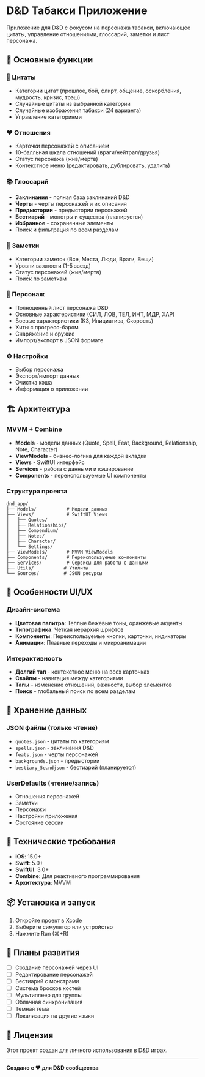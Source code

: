 # D&D Табакси Приложение

Приложение для D&D с фокусом на персонажа табакси, включающее цитаты, управление отношениями, глоссарий, заметки и лист персонажа.

## 🎯 Основные функции

### 📝 Цитаты
- Категории цитат (прошлое, бой, флирт, общение, оскорбления, мудрость, кризис, трэш)
- Случайные цитаты из выбранной категории
- Случайные изображения табакси (24 варианта)
- Управление категориями

### ❤️ Отношения
- Карточки персонажей с описанием
- 10-балльная шкала отношений (враги/нейтрал/друзья)
- Статус персонажа (жив/мертв)
- Контекстное меню (редактировать, дублировать, удалить)

### 📚 Глоссарий
- **Заклинания** - полная база заклинаний D&D
- **Черты** - черты персонажей и их описания
- **Предыстории** - предыстории персонажей
- **Бестиарий** - монстры и существа (планируется)
- **Избранное** - сохраненные элементы
- Поиск и фильтрация по всем разделам

### 📝 Заметки
- Категории заметок (Все, Места, Люди, Враги, Вещи)
- Уровни важности (1-5 звезд)
- Статус персонажей (жив/мертв)
- Поиск по заметкам

### 👤 Персонаж
- Полноценный лист персонажа D&D
- Основные характеристики (СИЛ, ЛОВ, ТЕЛ, ИНТ, МДР, ХАР)
- Боевые характеристики (КЗ, Инициатива, Скорость)
- Хиты с прогресс-баром
- Снаряжение и оружие
- Импорт/экспорт в JSON формате

### ⚙️ Настройки
- Выбор персонажа
- Экспорт/импорт данных
- Очистка кэша
- Информация о приложении

## 🏗️ Архитектура

### MVVM + Combine
- **Models** - модели данных (Quote, Spell, Feat, Background, Relationship, Note, Character)
- **ViewModels** - бизнес-логика для каждой вкладки
- **Views** - SwiftUI интерфейс
- **Services** - работа с данными и кэширование
- **Components** - переиспользуемые UI компоненты

### Структура проекта
```
dnd_app/
├── Models/           # Модели данных
├── Views/            # SwiftUI Views
│   ├── Quotes/
│   ├── Relationships/
│   ├── Compendium/
│   ├── Notes/
│   ├── Character/
│   └── Settings/
├── ViewModels/       # MVVM ViewModels
├── Components/       # Переиспользуемые компоненты
├── Services/         # Сервисы для работы с данными
├── Utils/           # Утилиты
└── Sources/         # JSON ресурсы
```

## 📱 Особенности UI/UX

### Дизайн-система
- **Цветовая палитра**: Теплые бежевые тоны, оранжевые акценты
- **Типографика**: Четкая иерархия шрифтов
- **Компоненты**: Переиспользуемые кнопки, карточки, индикаторы
- **Анимации**: Плавные переходы и микроанимации

### Интерактивность
- **Долгий тап** - контекстное меню на всех карточках
- **Свайпы** - навигация между категориями
- **Тапы** - изменение отношений, важности, выбор элементов
- **Поиск** - глобальный поиск по всем разделам

## 💾 Хранение данных

### JSON файлы (только чтение)
- `quotes.json` - цитаты по категориям
- `spells.json` - заклинания D&D
- `feats.json` - черты персонажей
- `backgrounds.json` - предыстории
- `bestiary_5e.ndjson` - бестиарий (планируется)

### UserDefaults (чтение/запись)
- Отношения персонажей
- Заметки
- Персонажи
- Настройки приложения
- Состояние сессии

## 🚀 Технические требования

- **iOS**: 15.0+
- **Swift**: 5.0+
- **SwiftUI**: 3.0+
- **Combine**: Для реактивного программирования
- **Архитектура**: MVVM

## 📦 Установка и запуск

1. Откройте проект в Xcode
2. Выберите симулятор или устройство
3. Нажмите Run (⌘+R)

## 🔮 Планы развития

- [ ] Создание персонажей через UI
- [ ] Редактирование персонажей
- [ ] Бестиарий с монстрами
- [ ] Система бросков костей
- [ ] Мультиплеер для группы
- [ ] Облачная синхронизация
- [ ] Темная тема
- [ ] Локализация на другие языки

## 📄 Лицензия

Этот проект создан для личного использования в D&D играх.

---

**Создано с ❤️ для D&D сообщества**
